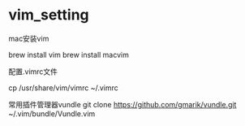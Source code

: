 # vim_setting

mac安装vim

brew install vim
brew install macvim

配置.vimrc文件

cp  /usr/share/vim/vimrc  ~/.vimrc

常用插件管理器vundle
git clone https://github.com/gmarik/vundle.git  ~/.vim/bundle/Vundle.vim
